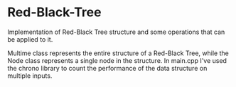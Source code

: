 # Red-Black-Tree
Implementation of Red-Black Tree structure and some operations that can be applied to it.

Multime class represents the entire structure of a Red-Black Tree, while the Node class represents a single node in the structure.
In main.cpp I've used the chrono library to count the performance of the data structure on multiple inputs.
